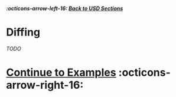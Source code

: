 ##### :octicons-arrow-left-16: [Back to USD Sections](layouts/usd-sections.md)

# Diffing

_TODO_

# [Continue to Examples](examples/index.md) :octicons-arrow-right-16:
